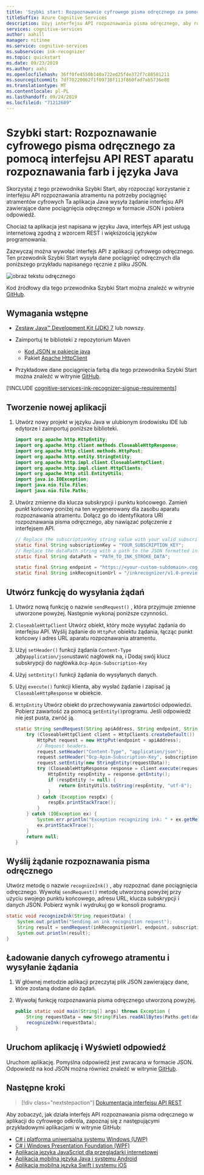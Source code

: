 ```yaml
---
title: 'Szybki start: Rozpoznawanie cyfrowego pisma odręcznego za pomocą interfejsu API REST aparatu rozpoznawania farb i języka Java'
titleSuffix: Azure Cognitive Services
description: Użyj interfejsu API rozpoznawania pisma odręcznego, aby rozpocząć rozpoznawanie cyfrowych pociągnięć atramentu.
services: cognitive-services
author: aahill
manager: nitinme
ms.service: cognitive-services
ms.subservice: ink-recognizer
ms.topic: quickstart
ms.date: 09/23/2019
ms.author: aahi
ms.openlocfilehash: 36ff0fe4550b140a722ed25f4e372f7c88581211
ms.sourcegitcommit: 7df70220062f1f09738f113f860fad7ab5736e88
ms.translationtype: MT
ms.contentlocale: pl-PL
ms.lasthandoff: 09/24/2019
ms.locfileid: "71212689"
---
```

# <a name="quickstart-recognize-digital-ink-with-the-ink-recognizer-rest-api-and-java"></a>Szybki start: Rozpoznawanie cyfrowego pisma odręcznego za pomocą interfejsu API REST aparatu rozpoznawania farb i języka Java

Skorzystaj z tego przewodnika Szybki Start, aby rozpocząć korzystanie z interfejsu API rozpoznawania atramentu na potrzeby pociągnięć atramentów cyfrowych Ta aplikacja Java wysyła żądanie interfejsu API zawierające dane pociągnięcia odręcznego w formacie JSON i pobiera odpowiedź.

Chociaż ta aplikacja jest napisana w języku Java, interfejs API jest usługą internetową zgodną z wzorcem REST i większością języków programowania.

Zazwyczaj można wywołać interfejs API z aplikacji cyfrowego odręcznego. Ten przewodnik Szybki Start wysyła dane pociągnięć odręcznych dla poniższego przykładu napisanego ręcznie z pliku JSON.

![obraz tekstu odręcznego](../media/handwriting-sample.jpg)

Kod źródłowy dla tego przewodnika Szybki Start można znaleźć w witrynie [GitHub](https://go.microsoft.com/fwlink/?linkid=2089904).

## <a name="prerequisites"></a>Wymagania wstępne

- [Zestaw Java&trade; Development Kit (JDK) 7](https://www.oracle.com/technetwork/java/javase/downloads/jdk8-downloads-2133151.html) lub nowszy.

- Zaimportuj te biblioteki z repozytorium Maven
    - [Kod JSON w pakiecie java](https://mvnrepository.com/artifact/org.json/json)
    - Pakiet [Apache HttpClient](https://mvnrepository.com/artifact/org.apache.httpcomponents/httpclient)

- Przykładowe dane pociągnięcia farbą dla tego przewodnika Szybki Start można znaleźć w witrynie [GitHub](https://github.com/Azure-Samples/cognitive-services-REST-api-samples/blob/master/java/InkRecognition/quickstart/example-ink-strokes.json).

[!INCLUDE [cognitive-services-ink-recognizer-signup-requirements](../../../../includes/cognitive-services-ink-recognizer-signup-requirements.md)]

## <a name="create-a-new-application"></a>Tworzenie nowej aplikacji

1. Utwórz nowy projekt w języku Java w ulubionym środowisku IDE lub edytorze i zaimportuj poniższe biblioteki.

    ```java
    import org.apache.http.HttpEntity;
    import org.apache.http.client.methods.CloseableHttpResponse;
    import org.apache.http.client.methods.HttpPost;
    import org.apache.http.entity.StringEntity;
    import org.apache.http.impl.client.CloseableHttpClient;
    import org.apache.http.impl.client.HttpClients;
    import org.apache.http.util.EntityUtils;
    import java.io.IOException;
    import java.nio.file.Files;
    import java.nio.file.Paths;
    ```

2. Utwórz zmienne dla klucza subskrypcji i punktu końcowego. Zamień punkt końcowy poniżej na ten wygenerowany dla zasobu aparatu rozpoznawania atramentu. Dołącz go do identyfikatora URI rozpoznawania pisma odręcznego, aby nawiązać połączenie z interfejsem API.

    ```java
    // Replace the subscriptionKey string value with your valid subscription key.
    static final String subscriptionKey = "YOUR_SUBSCRIPTION_KEY";
    // Replace the dataPath string with a path to the JSON formatted ink stroke data file.
    static final String dataPath = "PATH_TO_INK_STROKE_DATA";
    
    static final String endpoint = "https://<your-custom-subdomain>.cognitiveservices.azure.com";
    static final String inkRecognitionUrl = "/inkrecognizer/v1.0-preview/recognize";
    ```

## <a name="create-a-function-to-send-requests"></a>Utwórz funkcję do wysyłania żądań

1. Utwórz nową funkcję o nazwie `sendRequest()` , która przyjmuje zmienne utworzone powyżej. Następnie wykonaj poniższe czynności.

2. `CloseableHttpClient` Utwórz obiekt, który może wysyłać żądania do interfejsu API. Wyślij żądanie do `HttpPut` obiektu żądania, łącząc punkt końcowy i adres URL aparatu rozpoznawania atramentu.

3. Użyj `setHeader()` funkcji żądania `Content-Type` ,aby`application/json`ustawić nagłówek na, i Dodaj swój klucz subskrypcji do nagłówka.`Ocp-Apim-Subscription-Key`

4. Użyj `setEntity()` funkcji żądania do wysyłanych danych.   

5. Użyj `execute()` funkcji klienta, aby wysłać żądanie i zapisać ją `CloseableHttpResponse` w obiekcie. 

6. `HttpEntity` Utwórz obiekt do przechowywania zawartości odpowiedzi. Pobierz zawartość za pomocą `getEntity()`programu. Jeśli odpowiedź nie jest pusta, zwróć ją.
    
    ```java
    static String sendRequest(String apiAddress, String endpoint, String subscriptionKey, String requestData) {
        try (CloseableHttpClient client = HttpClients.createDefault()) {
            HttpPut request = new HttpPut(endpoint + apiAddress);
            // Request headers.
            request.setHeader("Content-Type", "application/json");
            request.setHeader("Ocp-Apim-Subscription-Key", subscriptionKey);
            request.setEntity(new StringEntity(requestData));
            try (CloseableHttpResponse response = client.execute(request)) {
                HttpEntity respEntity = response.getEntity();
                if (respEntity != null) {
                    return EntityUtils.toString(respEntity, "utf-8");
                }
            } catch (Exception respEx) {
                respEx.printStackTrace();
            }
        } catch (IOException ex) {
            System.err.println("Exception recognizing ink: " + ex.getMessage());
            ex.printStackTrace();
        }
        return null;
    }
    ```

## <a name="send-an-ink-recognition-request"></a>Wyślij żądanie rozpoznawania pisma odręcznego

Utwórz metodę o nazwie `recognizeInk()` , aby rozpoznać dane pociągnięcia odręcznego. Wywołaj `sendRequest()` metodę utworzoną powyżej przy użyciu swojego punktu końcowego, adresu URL, klucza subskrypcji i danych JSON. Pobierz wynik i wydrukuj go w konsoli programu.

```java
static void recognizeInk(String requestData) {
    System.out.println("Sending an ink recognition request");
    String result = sendRequest(inkRecognitionUrl, endpoint, subscriptionKey, requestData);
    System.out.println(result);
}
```

## <a name="load-your-digital-ink-data-and-send-the-request"></a>Ładowanie danych cyfrowego atramentu i wysyłanie żądania

1. W głównej metodzie aplikacji przeczytaj plik JSON zawierający dane, które zostaną dodane do żądań.

2. Wywołaj funkcję rozpoznawania pisma odręcznego utworzoną powyżej.
    
    ```java
    public static void main(String[] args) throws Exception {
        String requestData = new String(Files.readAllBytes(Paths.get(dataPath)), "UTF-8");
        recognizeInk(requestData);
    }
    ```

## <a name="run-the-application-and-view-the-response"></a>Uruchom aplikację i Wyświetl odpowiedź

Uruchom aplikację. Pomyślna odpowiedź jest zwracana w formacie JSON. Odpowiedź na kod JSON można również znaleźć w witrynie [GitHub](https://github.com/Azure-Samples/cognitive-services-REST-api-samples/blob/master/java/InkRecognition/quickstart/example-response.json).

## <a name="next-steps"></a>Następne kroki

> [!div class="nextstepaction"]
> [Dokumentacja interfejsu API REST](https://go.microsoft.com/fwlink/?linkid=2089907)


Aby zobaczyć, jak działa interfejs API rozpoznawania pisma odręcznego w aplikacji do cyfrowego odkróla, zapoznaj się z następującymi przykładowymi aplikacjami w witrynie GitHub:
* [C# i platforma uniwersalna systemu Windows (UWP)](https://go.microsoft.com/fwlink/?linkid=2089803)  
* [C# i Windows Presentation Foundation (WPF)](https://go.microsoft.com/fwlink/?linkid=2089804)
* [Aplikacja języka JavaScript dla przeglądarki internetowej](https://go.microsoft.com/fwlink/?linkid=2089908)       
* [Aplikacja mobilna języka Java i systemu Android](https://go.microsoft.com/fwlink/?linkid=2089906)
* [Aplikacja mobilna języka Swift i systemu iOS](https://go.microsoft.com/fwlink/?linkid=2089805)
